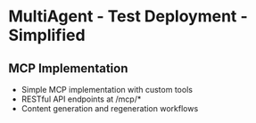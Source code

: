 # MultiAgent - Test Deployment - Simplified

## MCP Implementation
- Simple MCP implementation with custom tools
- RESTful API endpoints at /mcp/*
- Content generation and regeneration workflows
